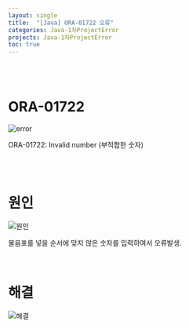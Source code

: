 ```yaml
---
layout: single
title:  "[Java] ORA-01722 오류"
categories: Java-1차ProjectError
projects: Java-1차ProjectError
toc: true
---
```


<br/><br/>

# ORA-01722 #

![error](https:/images/2023-04-23-1차프로젝트오류/inselet(사진)/ORA-01722부적합한숫자.PNG)

ORA-01722: Invalid number (부적합한 숫자)

<br/><br/>


# 원인 # 

![원인](https:/images/2023-04-23-1차프로젝트오류/inselet(사진)/ORA-01722부적합한숫자원인.png)

물음표를 넣을 순서에 맞지 않은 숫자를 입력하여서 오류발생.


<br/>

# 해결 #

![해결](https:/images/2023-04-23-1차프로젝트오류/inselet(사진)/ORA-01722부적합한숫자해결.png)
<br/><br/>